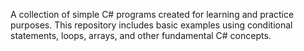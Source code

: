 A collection of simple C# programs created for learning and practice purposes. This repository includes basic examples using conditional statements, loops, arrays, and other fundamental C# concepts.
